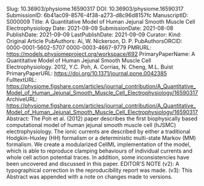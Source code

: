 Slug: 10.36903/physiome.16590317
DOI: 10.36903/physiome.16590317
SubmissionID: 6b41ac09-8576-4f38-a273-d8c96d8157fc
ManuscriptID: S000009
Title: A Quantitative Model of Human Jejunal Smooth Muscle Cell Electrophysiology
Date: 2021-09-09
SubmissionDate: 2021-08-08
PublishDate: 2021-09-09
LastPublishDate: 2021-09-09
Curator:
Kind: Original Article
PubAuthors: Ai, W.
    Nickerson, D. P.
PubAuthorsORCID: 0000-0001-5602-5707
    0000-0003-4667-9779
PMRURL: https://models.physiomeproject.org/workspace/692
PrimaryPaperName: A Quantitative Model of Human Jejunal Smooth Muscle Cell Electrophysiology. 2012, Y.C. Poh, A. Corrias, N. Cheng, M.L. Buist
PrimaryPaperURL: https://doi.org/10.1371/journal.pone.0042385
FulltextURL: https://physiome.figshare.com/articles/journal_contribution/A_Quantitative_Model_of_Human_Jejunal_Smooth_Muscle_Cell_Electrophysiology/16590317
ArchiveURL: https://physiome.figshare.com/articles/journal_contribution/A_Quantitative_Model_of_Human_Jejunal_Smooth_Muscle_Cell_Electrophysiology/16590317
Abstract: The Poh et al. (2012) paper describes the first biophysically based computational model of human jejunal smooth muscle cell (hJSMC) electrophysiology. The ionic currents are described by either a traditional Hodgkin-Huxley (HH) formalism or a deterministic multi-state Markov (MM) formalism. We create a modularized CellML implementation of the model, which is able to reproduce clamping behaviours of individual currents and whole cell action potential traces. In addition, some inconsistencies have been uncovered and discussed in this paper. EDITOR'S NOTE (v2): A typographical correction in the reproducibility report was made. (v3): This Abstract was appended with a note on changes made to versions.